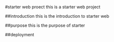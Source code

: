 #starter web proect
this is a starter web project

##introduction
this is the introduction to starter web

##purpose
this is the purpose of starter

##deployment